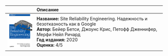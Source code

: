 ||Описание|
|:-:|:---|
|<img src="images/44610976.jpg" width="120">|<b>Название: </b>Site Reliability Engineering. Надежность и безотказность как в Google<br/><b>Автор:</b> Бейер Бетси, Джоунс Крис, Петофф Дженнифер, Мерфи Нейл Ричард<br/><b>Год издания:</b> 2020<br/><b>Оценка:</b> 4/5|